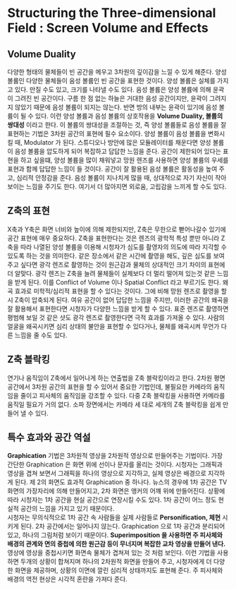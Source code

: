 # Structuring the Three-dimensional Field : Screen Volume and Effects
## Volume Duality
다양한 형태의 물체들이 빈 공간을 메우고 3차원의 깊이감을 느낄 수 있게 해준다. 양성 볼륨인 다양한 물체들이 음성 볼륨인 빈 공간을 표현한 것이다.
양성 볼륨은 실체를 가지고 있다. 만질 수도 있고, 크기를 나타낼 수도 있다. 음성 볼륨은 양성 볼륨에 의해 윤곽이 그려진 빈 공간이다. 
구름 한 점 없는 하늘은 거대한 음성 공간이지만, 윤곽이 그려지지 않았기 때문에 음성 볼륨이 되지는 않는다. 반면 방의 내부는 윤곽이 있기에 음성 볼륨이 될 수 있다.
이런 양성 볼륨과 음성 볼륨의 상호작용을 __Volume Duality, 볼륨의 쌍대성__ 이라고 한다.
이 볼륨의 쌍대성을 조절하는 것, 즉 양성 볼륨들로 음성 볼륨을 잘 표현하는 기법은 3차원 공간의 표현에 필수 요소이다. 
양성 볼륨이 음성 볼륨을 변화시킬 때, Modulator 가 된다.
스튜디오나 방안에 많은 모듈레이터를 채운다면 양성 볼륨이 음성 볼륨을 압도하게 되어 복잡하고 답답한 느낌을 준다. 
공간이 제한되어 있다는 표현을 하고 싶을떄, 양성 볼륨을 많이 채워넣고 망원 렌즈를 사용하면 양성 볼륨의 우세를 표현과 함께 답답한 느낌이 들 것이다.
공간이 잘 활용된 음성 볼륨은 활동성을 높여 주고, 심리적 안정감을 준다. 음성 볼륨이 지나치게 많을 때, 상대적으로 자기 자신이 작아보이는 느낌을 주기도 한다.
여기서 더 많아지면 외로움, 고립감을 느끼게 할 수도 있다. 

## Z축의 표현
X축과 Y축은 화면 너비와 높이에 의해 제한되지만, Z축은 무한으로 뻗어나갈수 있기에 공간 표현에 매우 중요하다.
Z축을 표현한다는 것은 렌즈의 광학적 특성 뿐만 아니라 Z축을 따라 나열된 양성 볼륨을 이용해 시청자가 심도를 촬영자의 의도에 따라 지각할 수 있도록 하는 것을 의미한다.
같은 장소에서 같은 시간에 촬영을 해도, 깊은 심도를 보여주고 싶다면 광각 렌즈로 촬영하는 것이 원근감과 물체의 상대적인 크기 차이의 표현에 더 알맞다.
광각 렌즈는 Z축을 늘려 물체들이 실제보다 더 멀리 떨어져 있는것 같은 느낌을 받게 된다. 
이를 Conflict of Volume 이나 Spatial Conflict 라고 부르기도 한다. 왜곡 효과로 미학적/심리적 표현을 할 수 있다는 것이다.
그에 비해 망원 렌즈로 촬영을 할 시 Z축이 압축되게 된다.
여유 공간이 없어 답답한 느낌을 주지만, 이러한 공간의 왜곡을 잘 활용해서 표현한다면 시청자가 다양한 느낌을 받게 할 수 있다.
표준 렌즈로 촬영하면 평범해 보일 것 같은 샷도 광각 렌즈로 촬영한다면 극적 효과를 가져올 수 있다.
사람의 얼굴을 왜곡시키면 심리 상태의 불안을 표현할 수 있다거나, 물체를 왜곡시켜 무언가 다른 느낌을 줄 수도 있다.

## Z축 블락킹
연기나 움직임이 Z축에서 일어나게 하는 연출법을 Z축 블락킹이라고 한다.
2차원 평면 공간에서 3차원 공간의 표현을 할 수 있어서 중요한 기법인데, 불필요한 카메라의 움직임을 줄이고 피사체의 움직임을 강조할 수 있다. 
다중 Z축 블락킹을 사용하면 카메라를 움직일 필요가 거의 없다. 소파 장면에서는 카메라 세 대로 세개의 Z축 블락킹을 쉽게 만들어 낼 수 있다.

## 특수 효과와 공간 역설
__Graphication__ 기법은 3차원적 영상을 2차원적 영상으로 만들어주는 기법이다. 
가장 간단한 Graphication 은 화면 위에 선이나 문자를 올리는 것이다. 시청자는 그래픽과 영상을 겹쳐 보면서 그래픽을 하나의 영상으로 지각하고, 실제 영상은 배경으로 지각하게 된다.
제 2의 화면도 효과적 Graphication 중 하나다. 뉴스의 경우에 1차 공간은 TV 화면의 가장자리에 의해 만들어지고, 2차 화면은 앵커의 어꺠 위에 만들어진다. 
상황에 따라 시청자는 1차 공간을 현실 공간으로 연장시킬 수도 있다. 1차 공간이 어느 정도 현실적 공간의 느낌을 가지고 있기 때문이다.    
시청자는 무의식적으로 1차 공간 속 사람들을 실제 사람들로 __Personification, 체현__ 시키게 된다. 2차 공간에서는 일어나지 않는다.
Graphication 으로 1차 공간과 분리되어있고, 하나의 그림처럼 보이기 때문이다. 
__Superimposition 을 사용하면 주 피사체와 배경의 관계와 면의 중첩에 의한 원근감 등이 무너지며 복잡한 교차 영상을 만들어 낸다.__
영상에 영상을 중첩시키면 화면속 물체가 겹쳐져 있는 것 처럼 보인다.
이런 기법을 사용하면 두개의 상황이 합쳐지며 하나의 2차원적 화면을 만들어 주고, 시청자에게 더 다양한 화면을 제공하며, 상황의 이면에 깔린 심리적 상태까지도 표현해 준다.
주 피사체와 배경의 역전 현상은 시각적 혼란을 가져다 준다. 
